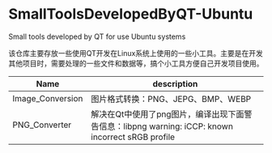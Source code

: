 # SmallToolsDevelopedByQT-Ubuntu
Small tools developed by QT for use Ubuntu systems

该仓库主要存放一些使用QT开发在Linux系统上使用的一些小工具。主要是在开发其他项目时，需要处理的一些文件和数据等，搞个小工具方便自己开发项目使用。

| Name             | description                                                  |
| ---------------- | ------------------------------------------------------------ |
| Image_Conversion | 图片格式转换：PNG、JEPG、BMP、WEBP                           |
| PNG_Converter    | 解决在Qt中使用了png图片，编译出现下面警告信息：libpng warning: iCCP: known incorrect sRGB profile |


